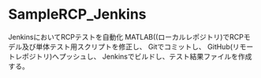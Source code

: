# SampleRCP_Jenkins
JenkinsにおいてRCPテストを自動化
MATLAB((ローカルレポジトリ)でRCPモデル及び単体テスト用スクリプトを修正し、
Gitでコミットし、
GitHub(リモートレポジトリ)へプッシュし、
Jenkinsでビルドし、テスト結果ファイルを作成する。

